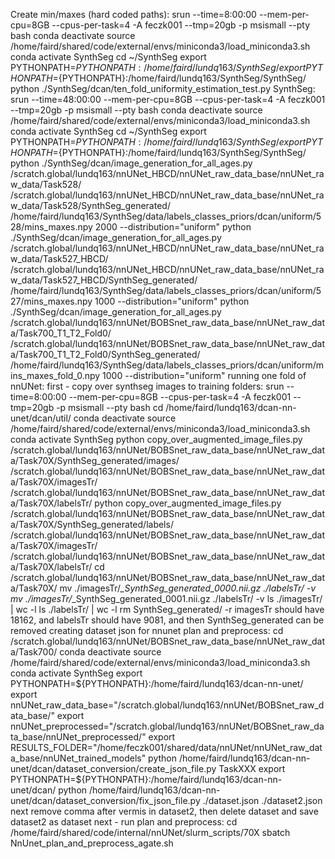 
Create min/maxes (hard coded paths):
srun --time=8:00:00 --mem-per-cpu=8GB --cpus-per-task=4  -A feczk001 --tmp=20gb  -p msismall --pty bash
conda deactivate
source /home/faird/shared/code/external/envs/miniconda3/load_miniconda3.sh
conda activate SynthSeg
cd ~/SynthSeg
export PYTHONPATH=${PYTHONPATH}:/home/faird/lundq163/SynthSeg/
export PYTHONPATH=${PYTHONPATH}:/home/faird/lundq163/SynthSeg/SynthSeg/
python ./SynthSeg/dcan/ten_fold_uniformity_estimation_test.py
SynthSeg:
srun --time=48:00:00 --mem-per-cpu=8GB --cpus-per-task=4  -A feczk001 --tmp=20gb  -p msismall --pty bash
conda deactivate
source /home/faird/shared/code/external/envs/miniconda3/load_miniconda3.sh
conda activate SynthSeg
cd ~/SynthSeg
export PYTHONPATH=${PYTHONPATH}:/home/faird/lundq163/SynthSeg/
export PYTHONPATH=${PYTHONPATH}:/home/faird/lundq163/SynthSeg/SynthSeg/
python ./SynthSeg/dcan/image_generation_for_all_ages.py /scratch.global/lundq163/nnUNet_HBCD/nnUNet_raw_data_base/nnUNet_raw_data/Task528/ /scratch.global/lundq163/nnUNet_HBCD/nnUNet_raw_data_base/nnUNet_raw_data/Task528/SynthSeg_generated/ /home/faird/lundq163/SynthSeg/data/labels_classes_priors/dcan/uniform/528/mins_maxes.npy 2000 --distribution="uniform"
python ./SynthSeg/dcan/image_generation_for_all_ages.py /scratch.global/lundq163/nnUNet_HBCD/nnUNet_raw_data_base/nnUNet_raw_data/Task527_HBCD/ /scratch.global/lundq163/nnUNet_HBCD/nnUNet_raw_data_base/nnUNet_raw_data/Task527_HBCD/SynthSeg_generated/ /home/faird/lundq163/SynthSeg/data/labels_classes_priors/dcan/uniform/527/mins_maxes.npy 1000 --distribution="uniform"
python ./SynthSeg/dcan/image_generation_for_all_ages.py /scratch.global/lundq163/nnUNet/BOBSnet_raw_data_base/nnUNet_raw_data/Task700_T1_T2_Fold0/ /scratch.global/lundq163/nnUNet/BOBSnet_raw_data_base/nnUNet_raw_data/Task700_T1_T2_Fold0/SynthSeg_generated/ /home/faird/lundq163/SynthSeg/data/labels_classes_priors/dcan/uniform/mins_maxes_fold_0.npy 1000 --distribution="uniform"
running one fold of nnUNet:
first - copy over synthseg images to training folders:
srun --time=8:00:00 --mem-per-cpu=8GB --cpus-per-task=4  -A feczk001 --tmp=20gb  -p msismall --pty bash
cd /home/faird/lundq163/dcan-nn-unet/dcan/util/
conda deactivate
source /home/faird/shared/code/external/envs/miniconda3/load_miniconda3.sh
conda activate SynthSeg
python copy_over_augmented_image_files.py /scratch.global/lundq163/nnUNet/BOBSnet_raw_data_base/nnUNet_raw_data/Task70X/SynthSeg_generated/images/ /scratch.global/lundq163/nnUNet/BOBSnet_raw_data_base/nnUNet_raw_data/Task70X/imagesTr/ /scratch.global/lundq163/nnUNet/BOBSnet_raw_data_base/nnUNet_raw_data/Task70X/labelsTr/
python copy_over_augmented_image_files.py /scratch.global/lundq163/nnUNet/BOBSnet_raw_data_base/nnUNet_raw_data/Task70X/SynthSeg_generated/labels/ /scratch.global/lundq163/nnUNet/BOBSnet_raw_data_base/nnUNet_raw_data/Task70X/imagesTr/ /scratch.global/lundq163/nnUNet/BOBSnet_raw_data_base/nnUNet_raw_data/Task70X/labelsTr/
cd /scratch.global/lundq163/nnUNet/BOBSnet_raw_data_base/nnUNet_raw_data/Task70X/
mv ./imagesTr/*_SynthSeg_generated_0000.nii.gz ./labelsTr/ -v
mv ./imagesTr/*_SynthSeg_generated_0001.nii.gz ./labelsTr/ -v
ls ./imagesTr/ | wc -l
ls ./labelsTr/ | wc -l
rm SynthSeg_generated/ -r
imagesTr should have 18162, and labelsTr should have 9081, and then SynthSeg_generated can be removed
creating dataset json for nnunet plan and preprocess:
cd /scratch.global/lundq163/nnUNet/BOBSnet_raw_data_base/nnUNet_raw_data/Task700/
conda deactivate
source /home/faird/shared/code/external/envs/miniconda3/load_miniconda3.sh
conda activate SynthSeg
export PYTHONPATH=${PYTHONPATH}:/home/faird/lundq163/dcan-nn-unet/
export nnUNet_raw_data_base="/scratch.global/lundq163/nnUNet/BOBSnet_raw_data_base/"
export nnUNet_preprocessed="/scratch.global/lundq163/nnUNet/BOBSnet_raw_data_base/nnUNet_preprocessed/"
export RESULTS_FOLDER="/home/feczk001/shared/data/nnUNet/nnUNet_raw_data_base/nnUNet_trained_models"
python /home/faird/lundq163/dcan-nn-unet/dcan/dataset_conversion/create_json_file.py TaskXXX
export PYTHONPATH=${PYTHONPATH}:/home/faird/lundq163/dcan-nn-unet/dcan/
python /home/faird/lundq163/dcan-nn-unet/dcan/dataset_conversion/fix_json_file.py ./dataset.json ./dataset2.json
next remove comma after vermis in dataset2, then delete dataset and save dataset2 as dataset
next - run plan and preprocess:
cd /home/faird/shared/code/internal/nnUNet/slurm_scripts/70X
sbatch NnUnet_plan_and_preprocess_agate.sh